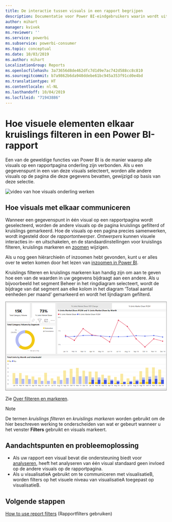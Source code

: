 ```yaml
---
title: De interactie tussen visuals in een rapport begrijpen
description: Documentatie voor Power BI-eindgebruikers waarin wordt uitgelegd hoe visuals op een rapportpagina werken.
author: mihart
manager: kvivek
ms.reviewer: ''
ms.service: powerbi
ms.subservice: powerbi-consumer
ms.topic: conceptual
ms.date: 10/03/2019
ms.author: mihart
LocalizationGroup: Reports
ms.openlocfilehash: 3a73656d8de462dfc7d1d9e7ac742d588cc8c810
ms.sourcegitcommit: b7a9862b6da940ddebe61bc945a353f91cd0e4bd
ms.translationtype: HT
ms.contentlocale: nl-NL
ms.lasthandoff: 10/04/2019
ms.locfileid: "71943886"
---
```

# <a name="how-visuals-cross-filter-each-other-in-a-power-bi-report"></a>Hoe visuele elementen elkaar kruislings filteren in een Power BI-rapport
Een van de geweldige functies van Power BI is de manier waarop alle visuals op een rapportpagina onderling zijn verbonden. Als u een gegevenspunt in een van deze visuals selecteert, worden alle andere visuals op de pagina die deze gegevens bevatten, gewijzigd op basis van deze selectie. 

![video van hoe visuals onderling werken](media/end-user-interactions/interactions.gif)

## <a name="how-visuals-interact-with-each-other"></a>Hoe visuals met elkaar communiceren

Wanneer een gegevenspunt in één visual op een rapportpagina wordt geselecteerd, worden de andere visuals op de pagina kruislings gefilterd of kruislings gemarkeerd. Hoe de visuals op een pagina precies samenwerken, wordt ingesteld door de *rapportontwerper*. *Ontwerpers* kunnen visuele interacties in- en uitschakelen, en de standaardinstellingen voor kruislings filteren, kruislings markeren en [zoomen](end-user-drill.md) wijzigen. 

Als u nog geen hiërarchieën of inzoomen hebt gevonden, kunt u er alles over te weten komen door het lezen van [inzoomen in Power BI](end-user-drill.md). 

Kruislings filteren en kruislings markeren kan handig zijn om aan te geven hoe een van de waarden in uw gegevens bijdraagt aan een andere. Als u bijvoorbeeld het segment Beheer in het ringdiagram selecteert, wordt de bijdrage van dat segment aan elke kolom in het diagram ‘Totaal aantal eenheden per maand’ gemarkeerd en wordt het lijndiagram gefilterd.

![afbeelding van hoe visuals onderling werken](media/end-user-interactions/power-bi-interactions.png)

Zie [Over filteren en markeren](end-user-report-filter.md). 


  
> [!NOTE]
> De termen *kruislings filteren* en *kruislings markeren* worden gebruikt om de hier beschreven werking te onderscheiden van wat er gebeurt wanneer u het venster **Filters** gebruikt en visuals markeert.  

## <a name="considerations-and-troubleshooting"></a>Aandachtspunten en probleemoplossing
- Als uw rapport een visual bevat die ondersteuning biedt voor [analyseren](end-user-drill.md), heeft het analyseren van één visual standaard geen invloed op de andere visuals op de rapportpagina.     
- Als u visualisatieA gebruikt om te communiceren met visualisatieB, worden filters op het visuele niveau van visualisatieA toegepast op visualisatieB.

## <a name="next-steps"></a>Volgende stappen
[How to use report filters](../power-bi-how-to-report-filter.md) (Rapportfilters gebruiken)
